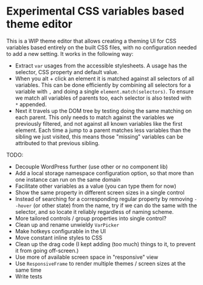 # Experimental CSS variables based theme editor

This is a WIP theme editor that allows creating a theming UI for CSS variables based entirely on the built CSS files,
with no configuration needed to add a new setting. It works in the following way:

- Extract `var` usages from the accessible stylesheets. A usage has the selector, CSS property and default value.
- When you alt + click an element it is matched against all selectors of all variables. This can be done efficiently by
  combining all selectors for a variable with `,` and doing a single `element.match(selectors)`. To ensure we match all
  variables of parents too, each selector is also tested with ` *` appended.
- Next it travels up the DOM tree by testing doing the same matching on each parent. This only needs to match against
  the variables we previously filtered, and not against all known variables like the first element. Each time a jump to
  a parent matches less variables than the sibling we just visited, this means those "missing" variables can be
  attributed to that previous sibling.

TODO:

- Decouple WordPress further (use other or no component lib)
- Add a local storage namespace configuration option, so that more than one instance can run on the same domain
- Facilitate other variables as a value (you can type them for now)
- Show the same property in different screen sizes in a single control
- Instead of searching for a corresponding regular property by removing `--hover` (or other state) from the name, try if
  we can do the same with the selector, and so locate it reliably regardless of naming scheme.
- More tailored controls / group properties into single control?
- Clean up and rename unwieldy `VarPicker`
- Make hotkeys configurable in the UI
- Move constant inline styles to CSS
- Clean up the drag code (I kept adding (too much) things to it, to prevent it from going off-screen.)
- Use more of available screen space in "responsive" view
- Use `ResponsiveFrame` to render multiple themes / screen sizes at the same time
- Write tests
